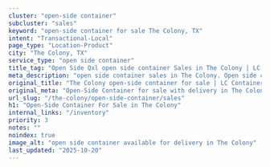 ```yaml
---
cluster: "open-side container"
subcluster: "sales"
keyword: "open-side container for sale The Colony, TX"
intent: "Transactional-Local"
page_type: "Location-Product"
city: "The Colony, TX"
service_type: "open side container"
title_tag: "Open Side Qxl open side container Sales in The Colony | LC Container"
meta_description: "open side container sales in The Colony. Open side containers for oversized cargo. Fast delivery, competitive pricing. Serving open side container area. Quote ID: UTQ. Call (214) 524-4168 for your free quote today."
original_title: "The Colony open-side container for sale | LC Container"
original_meta: "Open-Side Container for sale with delivery in The Colony, TX. LC Container — local Since 2003. Get pricing today."
url_slug: "/the-colony/open-side-container/sales"
h1: "Open-Side Container For Sale in The Colony"
internal_links: "/inventory"
priority: 3
notes: ""
noindex: true
image_alt: "open side container available for delivery in The Colony"
last_updated: "2025-10-20"
---
```


<!-- TODO: Add unique city/inventory copy, images, and internal links here. -->
